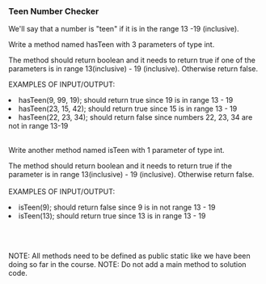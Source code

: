 <h3>Teen Number Checker</h3>
We'll say that a number is "teen" if it is in the range 13 -19 (inclusive).

Write a method named hasTeen with 3 parameters of type int.

The method should return boolean and it needs to return true if one of the parameters is in range 13(inclusive) - 19 (inclusive). Otherwise return false.



EXAMPLES OF INPUT/OUTPUT:

<li>hasTeen(9, 99, 19);  should return true since 19 is in range 13 - 19

<li>hasTeen(23, 15, 42);  should return true since 15 is in range 13 - 19

<li>hasTeen(22, 23, 34);  should return false since numbers 22, 23, 34 are not in range 13-19
<br>
<br>

Write another method named isTeen with 1 parameter of type int.

The method should return boolean and it needs to return true if the parameter is in range 13(inclusive) - 19 (inclusive). Otherwise return false.
<br><br>
EXAMPLES OF INPUT/OUTPUT:

<li>isTeen(9);  should return false since 9 is in not range 13 - 19

<li>isTeen(13);  should return true since 13 is in range 13 - 19

<br><br>

NOTE: All methods need to be defined as public static ​like we have been doing so far in the course.
NOTE: Do not add a  main method to solution code.


